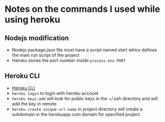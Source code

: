# Notes on the commands I used while using heroku

## Nodejs modification

* Nodejs package.json file must have a script named start whics defines the main run script of the project
* Heroku stores the port number inside ```process.env.PORT```
  
## Heroku CLI

* [Heroku CLI](https://devcenter.heroku.com/articles/heroku-cli)
* ```heroku login``` to login with heroku account
* ```heroku keys:add``` will look for public keys in the ~/.ssh directory and will add the key in remote 
* ```heroku create unique-url-name``` in project directory will create a subdomain in the herokuapp.com domain for specified project